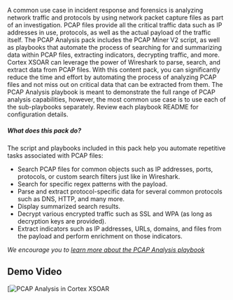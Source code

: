 A common use case in incident response and forensics is analyzing network traffic and protocols by using network packet capture files as part of an investigation. PCAP files provide all the critical traffic data such as IP addresses in use, protocols, as well as the actual payload of the traffic itself. 
The PCAP Analysis pack includes the PCAP Miner V2 script, as well as playbooks that automate the process of searching for and summarizing data within PCAP files, extracting indicators, decrypting traffic, and more. Cortex XSOAR can leverage the power of Wireshark to parse, search, and extract data from PCAP files. 
With this content pack, you can significantly reduce the time and effort by automating the process of analyzing PCAP files and not miss out on critical data that can be extracted from them.
The PCAP Analysis playbook is meant to demonstrate the full range of PCAP analysis capabilities, however, the most common use case is to use each of the sub-playbooks separately. Review each playbook README for configuration details. 

##### What does this pack do?

The script and playbooks included in this pack help you automate repetitive tasks associated with PCAP files:
- Search PCAP files for common objects such as IP addresses, ports, protocols, or custom search filters just like in Wireshark.
- Search for specific regex patterns with the payload.
- Parse and extract protocol-specific data for several common protocols such as DNS, HTTP, and many more.
- Display summarized search results.
- Decrypt various encrypted traffic such as SSL and WPA (as long as decryption keys are provided).
- Extract indicators such as IP addresses, URLs, domains, and files from the payload and perform enrichment on those indicators.

_We encourage you to [learn more about the PCAP Analysis playbook](https://xsoar.pan.dev/docs/reference/playbooks/pcap-analysis)_

## Demo Video
[![PCAP Analysis in Cortex XSOAR](binary_files/watch)

